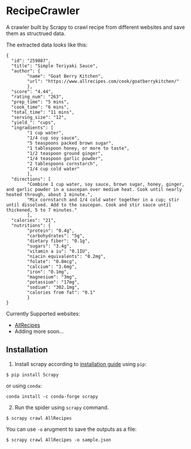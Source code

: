# RecipeCrawler
A crawler built by Scrapy to crawl recipe from different websites and save them as structrued data.

The extracted data looks like this:
```
{
  "id": "259887", 
  "title": "Simple Teriyaki Sauce", 
  "author": {
        "name": "Goat Berry Kitchen", 
        "url": "https://www.allrecipes.com/cook/goatberrykitchen/"
        }, 
  "score": "4.44", 
  "rating_num": "263", 
  "prep_time": "5 mins", 
  "cook_time": "6 mins", 
  "total_time": "11 mins", 
  "serving_size": "12", 
  "yield_": "cups", 
  "ingradients": [
        "1 cup water", 
        "1/4 cup soy sauce", 
        "5 teaspoons packed brown sugar", 
        "1 tablespoon honey, or more to taste", 
        "1/2 teaspoon ground ginger", 
        "1/4 teaspoon garlic powder", 
        "2 tablespoons cornstarch", 
        "1/4 cup cold water"
        ], 
  "directions": [
        "Combine 1 cup water, soy sauce, brown sugar, honey, ginger, and garlic powder in a saucepan over medium heat. Cook until nearly heated through, about 1 minute.", 
        "Mix cornstarch and 1/4 cold water together in a cup; stir until dissolved. Add to the saucepan. Cook and stir sauce until thickened, 5 to 7 minutes."
        ], 
  "calories": "21", 
  "nutritions": {
        "protein": "0.4g", 
        "carbohydrates": "5g", 
        "dietary fiber": "0.1g", 
        "sugars": "3.4g", 
        "vitamin a iu": "0.1IU", 
        "niacin equivalents": "0.2mg", 
        "folate": "0.8mcg", 
        "calcium": "3.6mg", 
        "iron": "0.1mg", 
        "magnesium": "3mg", 
        "potassium": "17mg", 
        "sodium": "302.1mg", 
        "calories from fat": "0.1"
        }
}
```

Currently Supported websites:
- [AllRecipes](https://allrecipes.com)
- Adding more soon...


## Installation
1. Install scrapy according to [installation guide](https://docs.scrapy.org/en/latest/intro/install.html) using `pip`:
```console
$ pip install Scrapy
```

or using `conda`:
```console
conda install -c conda-forge scrapy
```

2. Run the spider using `scrapy` command.
```console
$ scrapy crawl AllRecipes
```
You can use `-o` arugment to save the outputs as a file:
```console
$ scrapy crawl AllRecipes -o sample.json
```